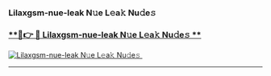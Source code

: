 ### Lilaxgsm-nue-leak N𝚞e L𝚎a𝚔 Nu𝚍e𝚜   

### [ **🔗👉 🔴 Lilaxgsm-nue-leak N𝚞e L𝚎a𝚔 Nu𝚍e𝚜 **](https://taap.it/xNRuk4)  

[![Lilaxgsm-nue-leak N𝚞e L𝚎a𝚔 Nu𝚍e𝚜 ](https://i.imgur.com/0qMVB7G.gif)](https://taap.it/xNRuk4)  

___  
